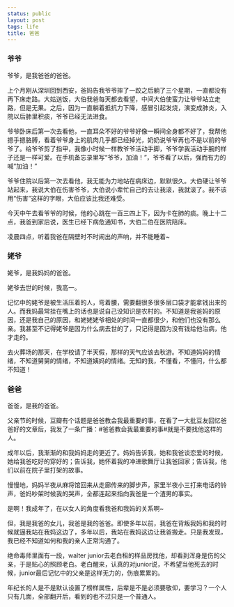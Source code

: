 ```yaml
---
status: public
layout: post
tags: life
title: 爸爸
---
```


### 爷爷

爷爷，是我爸爸的爸爸。

上个月刚从深圳回到西安，爸妈告我爷爷摔了一跤之后躺了三个星期，一直都没有再下床走路。大姑送饭，大伯我爸每天都去看望，中间大伯使蛮力让爷爷站立走路，但是无果。之后，因为一直躺着抵抗力下降，感冒引起发烧，演变成肺炎，入院以后肺里积痰，爷爷已经无法进食。

爷爷卧床后第一次去看他，一直耳朵不好的爷爷好像一瞬间全身都不好了，我帮他摁手摁胳膊，看着爷爷身上的肌肉几乎都已经掉光，奶奶说爷爷再也不是以前的爷爷了。给爷爷剪了指甲，我像小时候一样教爷爷活动手脚，爷爷学我活动手腕的样子还是一样可爱。在手机备忘录里写“爷爷，加油！”，爷爷看了以后，强而有力的喊“加油！”

爷爷住院以后第一次去看他，我无能为力地站在病床边，默默很久。大伯硬让爷爷站起来，我说大伯在伤害爷爷，大伯说小辈忙自己的去让我滚，我就滚了。我不该用“伤害”这样的字眼，大伯应该比我还难受。

今天中午去看爷爷的时候，他的心跳在一百三四上下，因为卡在肺的痰。晚上十二点，我爸到家后说，医生已经下病危通知书，大伯二伯在医院陪床。

凌晨四点，听着我爸在隔壁时不时闹出的声响，并不能睡着~



### 姥爷

姥爷，是我妈妈的爸爸。

姥爷去世的时候，我高一。

记忆中的姥爷是被生活压着的人，弯着腰，需要翻很多很多层口袋才能拿钱出来的人。而我妈最常挂在嘴上的话也是说自己没知识是农村的。不知道是我爸妈的原因，还是我自己的原因，和姥姥姥爷相处的时间一直都很少，和他们也没有那么亲。我甚至不记得姥爷是因为什么病去世的了，只记得是因为没有钱给他治病，他才走的。

去火葬场的那天，在学校请了半天假，那样的天气应该去秋游。不知道妈妈的情绪，不知道舅舅的情绪，不知道姨妈的情绪。无知的我，不懂看，不懂问，什么都不知道！



### 爸爸

爸爸，是我的爸爸。

父亲节的时候，豆瓣有个话题是爸爸教会我最重要的事，在看了一大批豆友回忆爸爸好的文章后，我发了一条广播：#爸爸教会我最重要的事#就是不要找他这样的人。

成年以后，我渐渐的和我妈妈走的更近了。妈妈告诉我，她和我爸谈恋爱的时候，她给我爸吃好的穿好的；告诉我，她怀着我的冲进歌舞厅让我爸回家；告诉我，他们以前在院子里打架的故事。

慢慢地，妈妈半夜从麻将馆回来从走廊传来的脚步声，家里半夜小三打来电话的铃声，爸妈吵架时候我的哭声，全都连起来指向我爸是一个渣男的事实。

是啊！我成年了，在以女人的角度看我爸和我妈的关系啊~

但，我是我爸的女儿，我爸是我的爸爸。即使多年以前，我爸在背叛我妈和我的时候就逼我站在我妈这边了，多年以后，我站在我妈这边让我爸搬走。只是我发现，我已经不知道如何和我的亲人正常沟通了。

绝命毒师里面有一段，walter junior去老白租的样品房找他，却看到浑身是伤的父亲，于是贴心的照顾老白。老白醒来，认真的对junior说，不希望当他死去的时候，junior最后记忆中的父亲是这样无力的，伤痕累累的。

年纪长的人是不是默认设置了榜样属性，后辈是不是必须要敬仰，要学习？一个人只有几面，全部翻开后，看到的也不过只是一个普通人。





